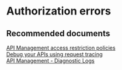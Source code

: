 <properties
    pageTitle="Authorization errors"
    description="Authorization errors"
    service="microsoft.apim"
    resource="apimanagement"
    authors="jtwalters25"
    displayOrder="15"
    selfHelpType="generic"
    supportTopicIds="32318285"
    resourceTags=""
    productPesIds="15551"
    cloudEnvironments="public"
/>

# Authorization errors

## **Recommended documents**
[API Management access restriction policies](https://docs.microsoft.com/azure/api-management/api-management-access-restriction-policies)<br>
[Debug your APIs using request tracing](
https://docs.microsoft.com/azure/api-management/api-management-howto-api-inspector)<br>
[API Management - Diagnostic Logs](https://docs.microsoft.com/azure/api-management/api-management-howto-use-azure-monitor#diagnostic-logs)
 